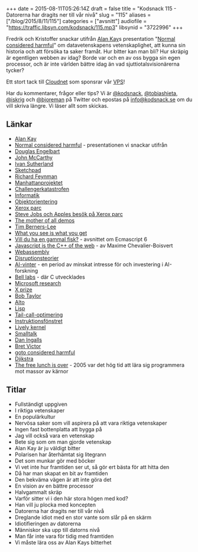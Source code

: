 +++
date = 2015-08-11T05:26:14Z
draft = false
title = "Kodsnack 115 - Datorerna har dragits ner till vår nivå"
slug = "115"
aliases = ["/blog/2015/8/11/115"]
categories = ["avsnitt"]
audiofile = "https://traffic.libsyn.com/kodsnack/115.mp3"
libsynid = "3722996"
+++

Fredrik och Kristoffer snackar utifrån [Alan Kay](https://en.wikipedia.org/wiki/Alan_Kay)s presentation "[Normal considered harmful](https://www.youtube.com/watch?v=FvmTSpJU-Xc)" om datavetenskapens vetenskaplighet, att kunna sin historia och att försöka ta saker framåt. Hur bitter kan man bli? Hur skräpig är egentligen webben av idag? Borde var och en av oss bygga sin egen processor, och är inte världen bättre idag än vad sjuttiotalsvisionärerna tycker?

Ett stort tack till [Cloudnet](http://www.cloudnet.se) som sponsrar vår [VPS](http://en.wikipedia.org/wiki/Virtual_private_server)!

Har du kommentarer, frågor eller tips? Vi är [@kodsnack](https://www.twitter.com/kodsnack), [@tobiashieta](https://www.twitter.com/tobiashieta), [@iskrig](https://www.twitter.com/iskrig) och [@bjoreman](https://www.twitter.com/bjoreman) på Twitter och epostas på [info@kodsnack.se](mailto:info@kodsnack.se) om du vill skriva längre. Vi läser allt som skickas.

## Länkar ##
* [Alan Kay](https://en.wikipedia.org/wiki/Alan_Kay)
* [Normal considered harmful](https://www.youtube.com/watch?v=FvmTSpJU-Xc) - presentationen vi snackar utifrån
* [Douglas Engelbart](https://en.wikipedia.org/wiki/Douglas_Engelbart)
* [John McCarthy](https://en.wikipedia.org/wiki/John_McCarthy_%28computer_scientist%29)
* [Ivan Sutherland](https://en.wikipedia.org/wiki/Ivan_Sutherland)
* [Sketchpad](https://en.wikipedia.org/wiki/Sketchpad)
* [Richard Feynman](https://en.wikipedia.org/wiki/Richard_Feynman)
* [Manhattanprojektet](https://en.wikipedia.org/wiki/Manhattan_Project)
* [Challengerkatastrofen](https://en.wikipedia.org/wiki/Space_Shuttle_Challenger_disaster)
* [Informatik](https://sv.wikipedia.org/wiki/Informatik)
* [Objektorientering](https://en.wikipedia.org/wiki/Object-oriented_programming)
* [Xerox parc](https://en.wikipedia.org/wiki/PARC_%28company%29)
* [Steve Jobs och Apples besök på Xerox parc](https://en.wikipedia.org/wiki/History_of_Mac_OS)
* [The mother of all demos](http://www.dougengelbart.org/firsts/dougs-1968-demo.html)
* [Tim Berners-Lee](https://en.wikipedia.org/wiki/Tim_Berners-Lee)
* [What you see is what you get](https://en.wikipedia.org/wiki/WYSIWYG)
* [Vill du ha en gammal fisk?](http://kodsnack.se/113/) - avsnittet om Ecmascript  6
* [Javascript is the C++ of the web](http://pointersgonewild.com/2015/08/02/javascript-is-the-c-of-the-web/) - av Maxime Chevalier-Boisvert
* [Webassembly](https://en.wikipedia.org/wiki/WebAssembly)
* [Disruptionsteorier](https://en.wikipedia.org/wiki/Disruptive_innovation)
* [AI-vinter](https://en.wikipedia.org/wiki/AI_winter) - en period av minskat intresse för och investering i AI-forskning
* [Bell labs](https://en.wikipedia.org/wiki/Bell_Labs) - där C utvecklades
* [Microsoft research](https://en.wikipedia.org/wiki/Microsoft_Research)
* [X prize](https://en.wikipedia.org/wiki/X_Prize_Foundation)
* [Bob Taylor](https://en.wikipedia.org/wiki/Robert_Taylor_%28computer_scientist%29)
* [Alto](https://en.wikipedia.org/wiki/Xerox_Alto)
* [Lisp](https://en.wikipedia.org/wiki/Lisp_%28programming_language%29)
* [Tail-call-optimering](http://en.wikipedia.org/wiki/Tail_call)
* [Instruktionsfönstret](https://en.wikipedia.org/wiki/Instruction_window)
* [Lively kernel](http://www.lively-kernel.org/)
* [Smalltalk](https://en.wikipedia.org/wiki/Smalltalk)
* [Dan Ingalls](https://en.wikipedia.org/wiki/Daniel_Henry_Holmes_Ingalls,_Jr.)
* [Bret Victor](http://worrydream.com/)
* [goto considered harmful](https://www.cs.utexas.edu/users/EWD/ewd02xx/EWD215.PDF)
* [Djikstra](https://en.wikipedia.org/wiki/Edsger_W._Dijkstra)
* [The free lunch is over](http://www.gotw.ca/publications/concurrency-ddj.htm) - 2005 var det hög tid att lära sig programmera mot massor av kärnor

## Titlar ##
* Fullständigt uppgiven
* I riktiga vetenskaper
* En populärkultur
* Nervösa saker som vill aspirera på att vara riktiga vetenskaper
* Ingen fast bottenplatta att bygga på
* Jag vill också vara en vetenskap
* Bete sig som om man gjorde vetenskap
* Alan Kay är ju väldigt bitter
* Polarisen har återhämtat sig litegrann
* Det som munkar gör med böcker
* Vi vet inte hur framtiden ser ut, så gör ert bästa för att hitta den
* Då har man skapat en bit av framtiden
* Den bekväma vägen är att inte göra det
* En vision av en bättre processor
* Halvgammalt skräp
* Varför sitter vi i den här stora högen med kod?
* Han vill ju plocka med koncepten
* Datorerna har dragits ner till vår nivå
* Dreglande idiot med en stor vante som slår på en skärm
* Idiotifieringen av datorerna
* Människor ska upp till datorns nivå
* Man får inte vara för tidig med framtiden
* Vi måste lära oss av Alan Kays bitterhet